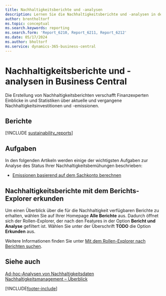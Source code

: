 ```yaml
---
title: Nachhaltigkeitsberichte und -analysen
description: Lernen Sie die Nachhaltigkeitsberichte und -analysen in der Standardversion von Business Central kennen.
author: brentholtorf
ms.topic: conceptual
ms.search.keywords: reporting
ms.search.form: 'Report_6210, Report_6211, Report_6212'
ms.date: 05/17/2024
ms.author: bholtorf
ms.service: dynamics-365-business-central
---
```


# <a name="sustainability-reports-and-analytics-in-business-central"></a>Nachhaltigkeitsberichte und -analysen in Business Central

Die Erstellung von Nachhaltigkeitsberichten verschafft Finanzexperten Einblicke in und Statistiken über aktuelle und vergangene Nachhaltigkeitsinvestitionen und -emissionen.  

## <a name="reports"></a>Berichte

[!INCLUDE [sustainability_reports](includes/sustainability-reports-include.md)]

## <a name="tasks"></a>Aufgaben

In den folgenden Artikeln werden einige der wichtigsten Aufgaben zur Analyse des Status Ihrer Nachhaltigkeitsbemühungen beschrieben:

* [Emissionen basierend auf dem Sachkonto berechnen](finance-sustainability-journal.md)

## <a name="explore-sustainability-reports-with-report-explorer"></a>Nachhaltigkeitsberichte mit dem Berichts-Explorer erkunden

Um einen Überblick über die für die Nachhaltigkeit verfügbaren Berichte zu erhalten, wählen Sie auf Ihrer Homepage **Alle Berichte** aus. Dadurch öffnet sich der Rollen-Explorer, der nach den Features in der Option **Bericht und Analyse** gefiltert ist. Wählen Sie unter der Überschrift **TODO** die Option **Erkunden** aus.

<!--There isn't an image file for this.

:::image type="content" source="media/report-explorer-sustainability.png" alt-text="Example of sustainability reports on the finance role center." lightbox="media/report-explorer-sustainability.png":::-->

Weitere Informationen finden Sie unter [Mit dem Rollen-Explorer nach Berichten suchen](ui-role-explorer.md).

## <a name="see-also"></a>Siehe auch

[Ad-hoc-Analysen von Nachhaltigkeitsdaten](ad-hoc-analysis-sustainability.md)   
[Nachhaltigkeitsmanagement – Überblick](finance-manage-sustainability.md)   

[!INCLUDE[footer-include](includes/footer-banner.md)]
